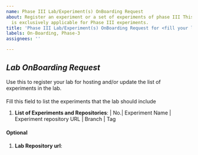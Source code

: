 ```yaml
---
name: Phase III Lab/Experiment(s) OnBoarding Request
about: Register an experiment or a set of experiments of phase III This issue type
  is exclusively applicable for Phase III experiments.
title: 'Phase III Lab/Experiment(s) OnBoarding Request for <fill your lab name here>'
labels: On-Boarding, Phase-3
assignees: ''

---
```


## *Lab OnBoarding Request*
Use this to register your lab for hosting and/or update the list
of experiments in the lab.

#### 
Fill this field to list the experiments that the lab should include

1. **List of Experiments and Repositories**: <!-- repositories must be public -->
| No.| Experiment Name | Experiment repository URL | Branch | Tag

#### Optional

1. **Lab Repository url**: <!-- url of the lab repository, which must be public -->


